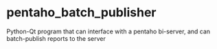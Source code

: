 pentaho_batch_publisher
=======================

Python-Qt program that can interface with a pentaho bi-server, and can batch-publish reports to the server
